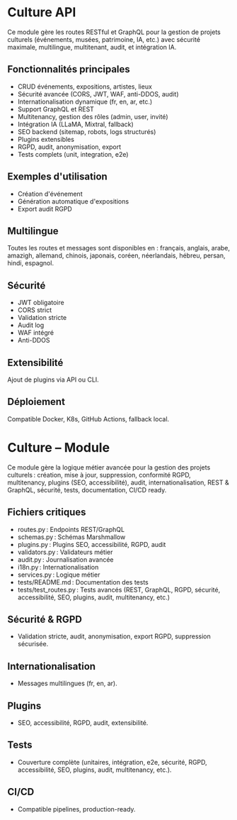 # Culture API

Ce module gère les routes RESTful et GraphQL pour la gestion de projets culturels (événements, musées, patrimoine, IA, etc.) avec sécurité maximale, multilingue, multitenant, audit, et intégration IA.

## Fonctionnalités principales
- CRUD événements, expositions, artistes, lieux
- Sécurité avancée (CORS, JWT, WAF, anti-DDOS, audit)
- Internationalisation dynamique (fr, en, ar, etc.)
- Support GraphQL et REST
- Multitenancy, gestion des rôles (admin, user, invité)
- Intégration IA (LLaMA, Mixtral, fallback)
- SEO backend (sitemap, robots, logs structurés)
- Plugins extensibles
- RGPD, audit, anonymisation, export
- Tests complets (unit, integration, e2e)

## Exemples d'utilisation
- Création d'événement
- Génération automatique d'expositions
- Export audit RGPD

## Multilingue
Toutes les routes et messages sont disponibles en : français, anglais, arabe, amazigh, allemand, chinois, japonais, coréen, néerlandais, hébreu, persan, hindi, espagnol.

## Sécurité
- JWT obligatoire
- CORS strict
- Validation stricte
- Audit log
- WAF intégré
- Anti-DDOS

## Extensibilité
Ajout de plugins via API ou CLI.

## Déploiement
Compatible Docker, K8s, GitHub Actions, fallback local.

# Culture – Module

Ce module gère la logique métier avancée pour la gestion des projets culturels : création, mise à jour, suppression, conformité RGPD, multitenancy, plugins (SEO, accessibilité), audit, internationalisation, REST & GraphQL, sécurité, tests, documentation, CI/CD ready.

## Fichiers critiques
- routes.py : Endpoints REST/GraphQL
- schemas.py : Schémas Marshmallow
- plugins.py : Plugins SEO, accessibilité, RGPD, audit
- validators.py : Validateurs métier
- audit.py : Journalisation avancée
- i18n.py : Internationalisation
- services.py : Logique métier
- tests/README.md : Documentation des tests
- tests/test_routes.py : Tests avancés (REST, GraphQL, RGPD, sécurité, accessibilité, SEO, plugins, audit, multitenancy, etc.)

## Sécurité & RGPD
- Validation stricte, audit, anonymisation, export RGPD, suppression sécurisée.

## Internationalisation
- Messages multilingues (fr, en, ar).

## Plugins
- SEO, accessibilité, RGPD, audit, extensibilité.

## Tests
- Couverture complète (unitaires, intégration, e2e, sécurité, RGPD, accessibilité, SEO, plugins, audit, multitenancy, etc.).

## CI/CD
- Compatible pipelines, production-ready.
